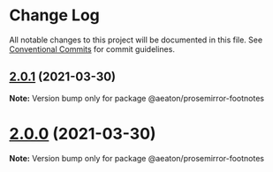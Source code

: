 # Change Log

All notable changes to this project will be documented in this file.
See [Conventional Commits](https://conventionalcommits.org) for commit guidelines.

## [2.0.1](https://github.com/hubgit/react-prosemirror/compare/@aeaton/prosemirror-footnotes@2.0.0...@aeaton/prosemirror-footnotes@2.0.1) (2021-03-30)

**Note:** Version bump only for package @aeaton/prosemirror-footnotes





# [2.0.0](https://github.com/hubgit/react-prosemirror/compare/@aeaton/prosemirror-footnotes@0.1.0...@aeaton/prosemirror-footnotes@2.0.0) (2021-03-30)

**Note:** Version bump only for package @aeaton/prosemirror-footnotes
